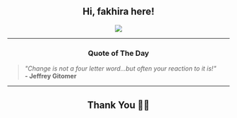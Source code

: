 <h2 align="center"> Hi, fakhira here!</h2>

<p align="center">
<a href="https://github.com/fakhiralkda" alt="github streak"><img src="https://dvst-streak.herokuapp.com/?user=fakhiralkda&theme=tokyonight&fire=DD472C"></a>
</p>

<hr>
<h3 align="center">Quote of The Day</h3>
<p align="center">
<blockquote>
<i>"Change is not a four letter word...but often your reaction to it is!"</i>
<br>
<b>- Jeffrey Gitomer</b>
</blockquote>
</p>


<hr>
<h2 align="center">Thank You 🙏🏼</h2>
